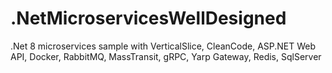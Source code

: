 # .NetMicroservicesWellDesigned
.Net 8 microservices sample with VerticalSlice, CleanCode, ASP.NET Web API, Docker, RabbitMQ, MassTransit, gRPC, Yarp Gateway, Redis, SqlServer
